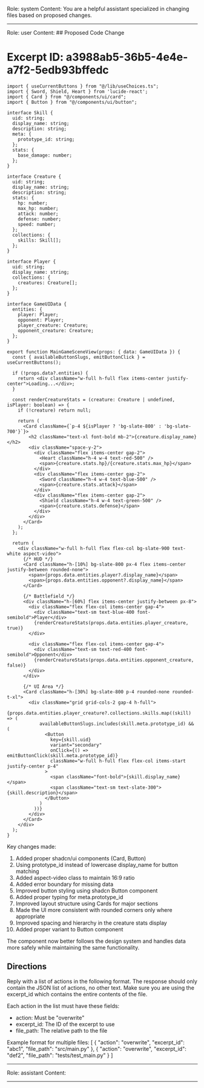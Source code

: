 Role: system
Content: You are a helpful assistant specialized in changing files based on proposed changes.
__________________
Role: user
Content: ## Proposed Code Change
# Excerpt ID: a3988ab5-36b5-4e4e-a7f2-5edb93bffedc
```tsx main_game/templates/MainGameScene.tsx
import { useCurrentButtons } from "@/lib/useChoices.ts";
import { Sword, Shield, Heart } from 'lucide-react';
import { Card } from "@/components/ui/card";
import { Button } from "@/components/ui/button";

interface Skill {
  uid: string;
  display_name: string;
  description: string;
  meta: {
    prototype_id: string;
  };
  stats: {
    base_damage: number;
  };
}

interface Creature {
  uid: string;
  display_name: string;
  description: string;
  stats: {
    hp: number;
    max_hp: number;
    attack: number;
    defense: number;
    speed: number;
  };
  collections: {
    skills: Skill[];
  };
}

interface Player {
  uid: string;
  display_name: string;
  collections: {
    creatures: Creature[];
  };
}

interface GameUIData {
  entities: {
    player: Player;
    opponent: Player;
    player_creature: Creature;
    opponent_creature: Creature;
  };
}

export function MainGameSceneView(props: { data: GameUIData }) {
  const { availableButtonSlugs, emitButtonClick } = useCurrentButtons();

  if (!props.data?.entities) {
    return <div className="w-full h-full flex items-center justify-center">Loading...</div>;
  }

  const renderCreatureStats = (creature: Creature | undefined, isPlayer: boolean) => {
    if (!creature) return null;
    
    return (
      <Card className={`p-4 ${isPlayer ? 'bg-slate-800' : 'bg-slate-700'}`}>
        <h2 className="text-xl font-bold mb-2">{creature.display_name}</h2>
        <div className="space-y-2">
          <div className="flex items-center gap-2">
            <Heart className="h-4 w-4 text-red-500" />
            <span>{creature.stats.hp}/{creature.stats.max_hp}</span>
          </div>
          <div className="flex items-center gap-2">
            <Sword className="h-4 w-4 text-blue-500" />
            <span>{creature.stats.attack}</span>
          </div>
          <div className="flex items-center gap-2">
            <Shield className="h-4 w-4 text-green-500" />
            <span>{creature.stats.defense}</span>
          </div>
        </div>
      </Card>
    );
  };

  return (
    <div className="w-full h-full flex flex-col bg-slate-900 text-white aspect-video">
      {/* HUD */}
      <Card className="h-[10%] bg-slate-800 px-4 flex items-center justify-between rounded-none">
        <span>{props.data.entities.player?.display_name}</span>
        <span>{props.data.entities.opponent?.display_name}</span>
      </Card>

      {/* Battlefield */}
      <div className="h-[60%] flex items-center justify-between px-8">
        <div className="flex flex-col items-center gap-4">
          <div className="text-sm text-blue-400 font-semibold">Player</div>
          {renderCreatureStats(props.data.entities.player_creature, true)}
        </div>
        
        <div className="flex flex-col items-center gap-4">
          <div className="text-sm text-red-400 font-semibold">Opponent</div>
          {renderCreatureStats(props.data.entities.opponent_creature, false)}
        </div>
      </div>

      {/* UI Area */}
      <Card className="h-[30%] bg-slate-800 p-4 rounded-none rounded-t-xl">
        <div className="grid grid-cols-2 gap-4 h-full">
          {props.data.entities.player_creature?.collections.skills.map((skill) => (
            availableButtonSlugs.includes(skill.meta.prototype_id) && (
              <Button
                key={skill.uid}
                variant="secondary"
                onClick={() => emitButtonClick(skill.meta.prototype_id)}
                className="w-full h-full flex flex-col items-start justify-center p-4"
              >
                <span className="font-bold">{skill.display_name}</span>
                <span className="text-sm text-slate-300">{skill.description}</span>
              </Button>
            )
          ))}
        </div>
      </Card>
    </div>
  );
}
```

Key changes made:
1. Added proper shadcn/ui components (Card, Button)
2. Using prototype_id instead of lowercase display_name for button matching
3. Added aspect-video class to maintain 16:9 ratio
4. Added error boundary for missing data
5. Improved button styling using shadcn Button component
6. Added proper typing for meta.prototype_id
7. Improved layout structure using Cards for major sections
8. Made the UI more consistent with rounded corners only where appropriate
9. Improved spacing and hierarchy in the creature stats display
10. Added proper variant to Button component

The component now better follows the design system and handles data more safely while maintaining the same functionality.

## Directions
Reply with a list of actions in the following format. The response should only contain the JSON list of actions, no other text.
Make sure you are using the excerpt_id which contains the entire contents of the file.

Each action in the list must have these fields:
- action: Must be "overwrite"
- excerpt_id: The ID of the excerpt to use
- file_path: The relative path to the file

Example format for multiple files:
[
    {
        "action": "overwrite",
        "excerpt_id": "abc1",
        "file_path": "src/main.py"
    },
    {
        "action": "overwrite",
        "excerpt_id": "def2",
        "file_path": "tests/test_main.py"
    }
]
__________________
Role: assistant
Content: 
__________________
